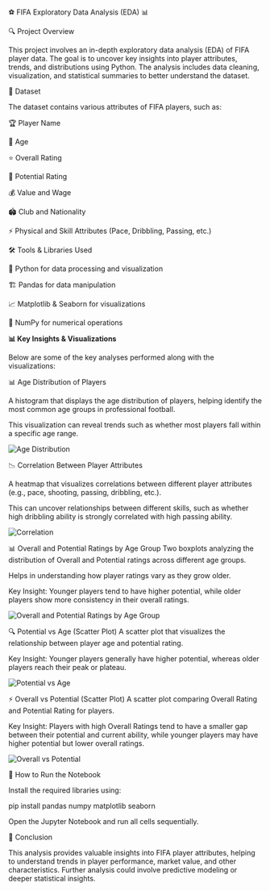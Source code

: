 ⚽ FIFA Exploratory Data Analysis (EDA) 📊

🔍 Project Overview

This project involves an in-depth exploratory data analysis (EDA) of FIFA player data. The goal is to uncover key insights into player attributes, trends, and distributions using Python. The analysis includes data cleaning, visualization, and statistical summaries to better understand the dataset.

📂 Dataset

The dataset contains various attributes of FIFA players, such as:

🏆 Player Name

🎂 Age

⭐ Overall Rating

🚀 Potential Rating

💰 Value and Wage

🏟️ Club and Nationality

⚡ Physical and Skill Attributes (Pace, Dribbling, Passing, etc.)

🛠️ Tools & Libraries Used

🐍 Python for data processing and visualization

🏗️ Pandas for data manipulation

📈 Matplotlib & Seaborn for visualizations

🔢 NumPy for numerical operations

**📊 Key Insights & Visualizations**

Below are some of the key analyses performed along with the visualizations:

📊 Age Distribution of Players

A histogram that displays the age distribution of players, helping identify the most common age groups in professional football.

This visualization can reveal trends such as whether most players fall within a specific age range.

![Age Distribution](https://i.postimg.cc/XvvSMHV6/Screenshot-2025-03-27-201506.png)

📉 Correlation Between Player Attributes

A heatmap that visualizes correlations between different player attributes (e.g., pace, shooting, passing, dribbling, etc.).

This can uncover relationships between different skills, such as whether high dribbling ability is strongly correlated with high passing ability.

![Correlation](https://i.postimg.cc/DyVRBfHG/Screenshot-2025-03-27-201451.png)


📊 Overall and Potential Ratings by Age Group
Two boxplots analyzing the distribution of Overall and Potential ratings across different age groups.

Helps in understanding how player ratings vary as they grow older.

Key Insight: Younger players tend to have higher potential, while older players show more consistency in their overall ratings.

![Overall and Potential Ratings by Age Group](https://i.postimg.cc/YS25YXVy/Screenshot-2025-03-27-201524.png)

🔍 Potential vs Age (Scatter Plot)
A scatter plot that visualizes the relationship between player age and potential rating.

Key Insight: Younger players generally have higher potential, whereas older players reach their peak or plateau.

![Potential vs Age](https://i.postimg.cc/tJcwjpCK/Screenshot-2025-03-27-201537.png)

⚡ Overall vs Potential (Scatter Plot)
A scatter plot comparing Overall Rating and Potential Rating for players.

Key Insight: Players with high Overall Ratings tend to have a smaller gap between their potential and current ability, while younger players may have higher potential but lower overall ratings.

![ Overall vs Potential](https://i.postimg.cc/sx0dg5K0/Screenshot-2025-03-27-201551.png)


🚀 How to Run the Notebook

Install the required libraries using:

pip install pandas numpy matplotlib seaborn

Open the Jupyter Notebook and run all cells sequentially.

🏁 Conclusion

This analysis provides valuable insights into FIFA player attributes, helping to understand trends in player performance, market value, and other characteristics. Further analysis could involve predictive modeling or deeper statistical insights.




